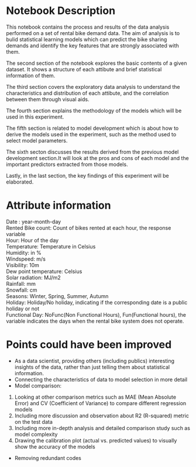 # Notebook Description

This notebook contains the process and results of the data analysis performed on a set of rental bike demand data. The aim of analysis is to bulid statistical learning models which can predict the bike sharing demands and identify the key features that are strongly associated with them.

The second section of the notebook explores the basic contents of a given dataset. It shows a structure of each attibute and brief statistical information of them.

The third section covers the exploratory data analysis to understand the characteristics and distribution of each attibute, and the correlation between them through visual aids.

The fourth section explains the methodology of the models which will be used in this experiment.

The fifth section is related to model development which is about how to derive the models used in the experiment, such as the method used to select model parameters.

The sixth secton discusses the results derived from the previous model development section.It will look at the pros and cons of each model and the important predictors extracted from those models.

Lastly, in the last section, the key findings of this experiment will be elaborated.


# Attribute information

Date : year-month-day <br>
Rented Bike count: Count of bikes rented at each hour, the response variable <br>
Hour: Hour of the day <br>
Temperature: Temperature in Celsius <br>
Humidity: in % <br>
Windspeed: m/s <br>
Visibility: 10m <br>
Dew point temperature: Celsius <br>
Solar radiation: MJ/m2 <br>
Rainfall: mm <br>
Snowfall: cm <br>
Seasons: Winter, Spring, Summer, Autumn <br>
Holiday: Holiday/No holiday, indicating if the corresponding date is a public holiday or not <br>
Functional Day: NoFunc(Non Functional Hours), Fun(Functional hours), the variable indicates the days when the rental bike system does not operate. <br>

# Points could have been improved
* As a data scientist, providing others (including publics) interesting insights of the data, rather than just telling them about statistical information.
* Connecting the characteristics of data to model selection in more detail
* Model comparison: 
1) Looking at other comparison metrics such as MAE (Mean Absolute Error) and CV (Coefficient of Variance) to compare different regression models 
2) Including more discussion and observation about R2 (R-squared) metric on the test data
3) Including more in-depth analysis and detailed comparison study such as model complexity
4) Drawing the calibration plot (actual vs. predicted values) to visually show the accuracy of the models
* Removing redundant codes
